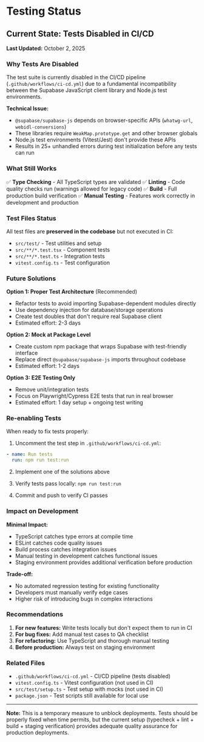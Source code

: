 # Testing Status

## Current State: Tests Disabled in CI/CD

**Last Updated:** October 2, 2025

### Why Tests Are Disabled

The test suite is currently disabled in the CI/CD pipeline (`.github/workflows/ci-cd.yml`) due to a fundamental incompatibility between the Supabase JavaScript client library and Node.js test environments.

**Technical Issue:**
- `@supabase/supabase-js` depends on browser-specific APIs (`whatwg-url`, `webidl-conversions`)
- These libraries require `WeakMap.prototype.get` and other browser globals
- Node.js test environments (Vitest/Jest) don't provide these APIs
- Results in 25+ unhandled errors during test initialization before any tests can run

### What Still Works

✅ **Type Checking** - All TypeScript types are validated
✅ **Linting** - Code quality checks run (warnings allowed for legacy code)
✅ **Build** - Full production build verification
✅ **Manual Testing** - Features work correctly in development and production

### Test Files Status

All test files are **preserved in the codebase** but not executed in CI:
- `src/test/` - Test utilities and setup
- `src/**/*.test.tsx` - Component tests
- `src/**/*.test.ts` - Integration tests
- `vitest.config.ts` - Test configuration

### Future Solutions

**Option 1: Proper Test Architecture** (Recommended)
- Refactor tests to avoid importing Supabase-dependent modules directly
- Use dependency injection for database/storage operations
- Create test doubles that don't require real Supabase client
- Estimated effort: 2-3 days

**Option 2: Mock at Package Level**
- Create custom npm package that wraps Supabase with test-friendly interface
- Replace direct `@supabase/supabase-js` imports throughout codebase
- Estimated effort: 1-2 days

**Option 3: E2E Testing Only**
- Remove unit/integration tests
- Focus on Playwright/Cypress E2E tests that run in real browser
- Estimated effort: 1 day setup + ongoing test writing

### Re-enabling Tests

When ready to fix tests properly:

1. Uncomment the test step in `.github/workflows/ci-cd.yml`:
```yaml
- name: Run tests
  run: npm run test:run
```

2. Implement one of the solutions above

3. Verify tests pass locally: `npm run test:run`

4. Commit and push to verify CI passes

### Impact on Development

**Minimal Impact:**
- TypeScript catches type errors at compile time
- ESLint catches code quality issues
- Build process catches integration issues
- Manual testing in development catches functional issues
- Staging environment provides additional verification before production

**Trade-off:**
- No automated regression testing for existing functionality
- Developers must manually verify edge cases
- Higher risk of introducing bugs in complex interactions

### Recommendations

1. **For new features:** Write tests locally but don't expect them to run in CI
2. **For bug fixes:** Add manual test cases to QA checklist
3. **For refactoring:** Use TypeScript and thorough manual testing
4. **Before production:** Always test on staging environment

### Related Files

- `.github/workflows/ci-cd.yml` - CI/CD pipeline (tests disabled)
- `vitest.config.ts` - Vitest configuration (not used in CI)
- `src/test/setup.ts` - Test setup with mocks (not used in CI)
- `package.json` - Test scripts still available for local use

---

**Note:** This is a temporary measure to unblock deployments. Tests should be properly fixed when time permits, but the current setup (typecheck + lint + build + staging verification) provides adequate quality assurance for production deployments.
